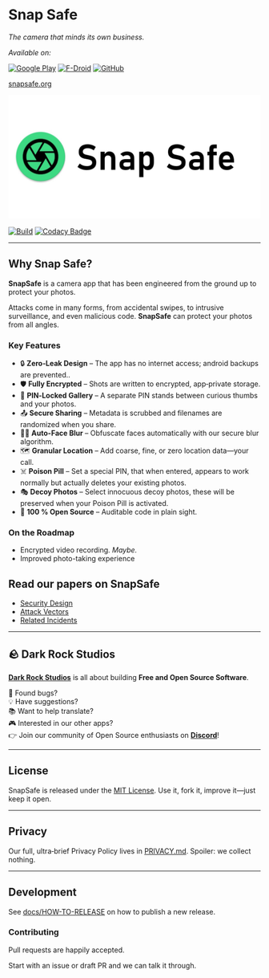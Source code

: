 # Snap Safe
*The camera that minds its own business.*

_Available on:_

[![Google Play](https://img.shields.io/endpoint?color=green&logo=google-play&logoColor=green&url=https%3A%2F%2Fplay.cuzi.workers.dev%2Fplay%3Fi%3Dcom.darkrockstudios.app.securecamera%26l%3DGoogle%2520Play%26m%3D%24version)](https://play.google.com/store/apps/details?id=com.darkrockstudios.app.securecamera)
[![F-Droid](https://img.shields.io/f-droid/v/com.darkrockstudios.app.securecamera?logo=FDROID)](https://f-droid.org/en/packages/com.darkrockstudios.app.securecamera/)
[![GitHub](https://img.shields.io/github/v/release/SecureCamera/SecureCameraAndroid?include_prereleases&logo=github)](https://github.com/SecureCamera/SecureCameraAndroid/releases/latest)

[snapsafe.org](https://snapsafe.org/)

[![featureGraphic.png](fastlane/metadata/android/en-US/images/featureGraphic.png)](http://www.snapsafe.org)

[![Build](https://github.com/SecureCamera/SecureCameraAndroid/actions/workflows/build.yml/badge.svg)](https://github.com/SecureCamera/SecureCameraAndroid/actions/workflows/build.yml)
[![Codacy Badge](https://app.codacy.com/project/badge/Grade/8fc95b1f8c134ddfae9547226c753402)](https://app.codacy.com/gh/SecureCamera/SecureCameraAndroid/dashboard?utm_source=gh&utm_medium=referral&utm_content=&utm_campaign=Badge_grade)

----

## Why Snap Safe?

**SnapSafe** is a camera app that has been engineered from the ground up to protect your photos.

Attacks come in many forms, from accidental swipes, to intrusive surveillance, and even malicious code.
**SnapSafe** can protect your photos from all angles.

### Key Features

* 🔒 **Zero‑Leak Design** – The app has no internet access; android backups are prevented..
* 🛡️ **Fully Encrypted** – Shots are written to encrypted, app‑private storage.
* 🔢 **PIN‑Locked Gallery** – A separate PIN stands between curious thumbs and your photos.
* 📤 **Secure Sharing** – Metadata is scrubbed and filenames are randomized when you share.
* 😶‍🌫️ **Auto-Face Blur** – Obfuscate faces automatically with our secure blur algorithm.
* 🗺️ **Granular Location** – Add coarse, fine, or zero location data—your call.
* ☠️ **Poison Pill** – Set a special PIN, that when entered, appears to work normally but actually deletes your existing
  photos.
* 🎭 **Decoy Photos** – Select innocuous decoy photos, these will be preserved when your Poison Pill is activated.
* 👀 **100 % Open Source** – Auditable code in plain sight.

### On the Roadmap

* Encrypted video recording. _Maybe._
* Improved photo-taking experience

## Read our papers on SnapSafe

- [Security Design](docs/SnapSafe%20Security%20on%20Android.md)
- [Attack Vectors](docs/SnapSafe%20Attack%20Vectors.md)
- [Related Incidents](docs/SnapSafe%20Related%20Incidents.md)

---

## 🪨 Dark Rock Studios

[**Dark Rock Studios**](https://darkrock.studio/) is all about building **Free and Open Source Software**.

🐛 Found bugs?  
💡 Have suggestions?  
📚 Want to help translate?  
🎮 Interested in our other apps?  
👉 Join our community of Open Source enthusiasts on [**Discord**](https://discord.gg/ju2RQa5x8W)!

---

## License

SnapSafe is released under the [MIT License](LICENSE). Use it, fork it, improve it—just keep it open.

---

## Privacy

Our full, ultra‑brief Privacy Policy lives in [PRIVACY.md](PRIVACY.md). Spoiler: we collect nothing.

---

## Development

See [docs/HOW-TO-RELEASE](docs/HOW-TO-RELEASE.md) on how to publish a new release.

### Contributing

Pull requests are happily accepted.

Start with an issue or draft PR and we can talk it through.